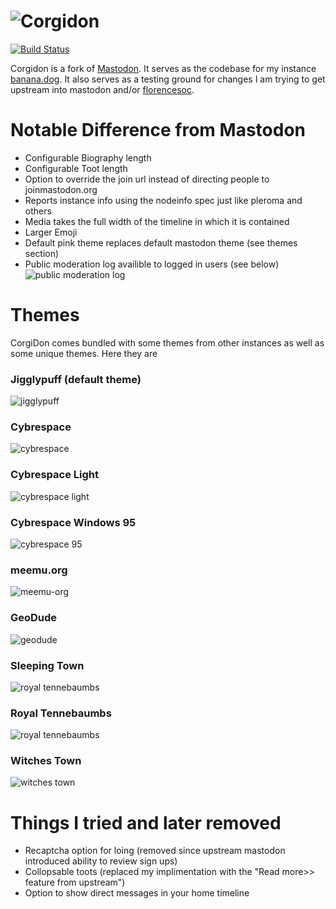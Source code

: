 ![Corgidon](https://i.imgur.com/NhZc40l.png)
========

[![Build Status](https://img.shields.io/circleci/project/github/msdos621/corgidon.svg)][circleci]

[circleci]: https://circleci.com/gh/msdos621/corgidon

Corgidon is a fork of [Mastodon](https://github.com/tootsuite/mastodon/blob/master/README.md).  It serves as the codebase for my instance [banana.dog](https://banana.dog).  It also serves as a testing ground for changes I am trying to get upstream into mastodon and/or [florencesoc](https://github.com/florence-social).

# Notable Difference from Mastodon
- Configurable Biography length 
- Configurable Toot length
- Option to override the join url instead of directing people to joinmastodon.org
- Reports instance info using the nodeinfo spec just like pleroma and others
- Media takes the full width of the timeline in which it is contained
- Larger Emoji
- Default pink theme replaces default mastodon theme (see themes section)
- Public moderation log availible to logged in users (see below)
![public moderation log](https://shiba.banana.dog/media_attachments/files/003/723/324/original/f3f160f3dc70ae2a.png)


# Themes
CorgiDon comes bundled with some themes from other instances as well as some unique themes.  Here they are
### Jigglypuff (default theme)
![jigglypuff](https://shiba.banana.dog/media_attachments/files/002/665/857/original/2f08a05dda848192.png)
### Cybrespace
![cybrespace](https://shiba.banana.dog/media_attachments/files/002/665/858/original/e514f218df0e765f.png)
### Cybrespace Light
![cybrespace light](https://shiba.banana.dog/media_attachments/files/002/665/859/original/16f4064377a62e86.png)
### Cybrespace Windows 95
![cybrespace 95](https://shiba.banana.dog/media_attachments/files/002/665/856/original/729e4612dae7fade.png)
### meemu.org
![meemu-org](https://shiba.banana.dog/media_attachments/files/004/332/066/original/c0a5835d2c028b52.png)
### GeoDude
![geodude](https://shiba.banana.dog/media_attachments/files/002/665/843/original/287d96895ea60b33.png)
### Sleeping Town
![royal tennebaumbs](https://shiba.banana.dog/media_attachments/files/002/665/848/original/d0cab2a711de20a9.png)
### Royal Tennebaumbs
![royal tennebaumbs](https://shiba.banana.dog/media_attachments/files/002/665/845/original/82f3fab0f150606a.png)
### Witches Town
![witches town](https://shiba.banana.dog/media_attachments/files/002/665/844/original/bfffb692af586977.png)

# Things I tried and later removed
- Recaptcha option for loing (removed since upstream mastodon introduced ability to review sign ups)
- Collopsable toots (replaced my implimentation with the "Read more>> feature from upstream")
- Option to show direct messages in your home timeline
